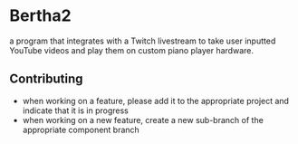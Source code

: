 # Bertha2

a program that integrates with a Twitch livestream to take user inputted YouTube videos and play them on custom piano player hardware.


## Contributing

* when working on a feature, please add it to the appropriate project and indicate that it is in progress
* when working on a new feature, create a new sub-branch of the appropriate component branch